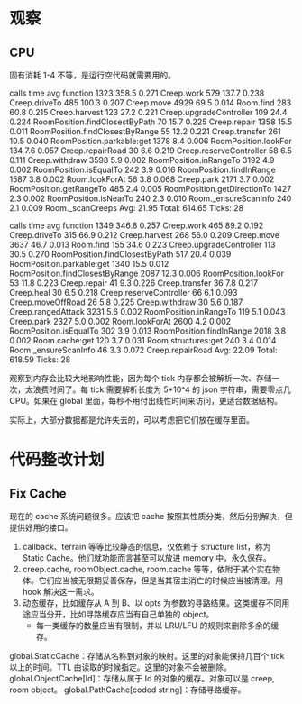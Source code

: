 # 观察
## CPU
固有消耗 1-4 不等，是运行空代码就需要用的。

calls		time		avg		function
1323		358.5		0.271		Creep.work
579		137.7		0.238		Creep.driveTo
485		100.3		0.207		Creep.move
4929		69.5		0.014		Room.find
283		60.8		0.215		Creep.harvest
123		27.2		0.221		Creep.upgradeController
109		24.4		0.224		RoomPosition.findClosestByPath
70		15.7		0.225		Creep.repair
1358		15.5		0.011		RoomPosition.findClosestByRange
55		12.2		0.221		Creep.transfer
261		10.5		0.040		RoomPosition.parkable:get
1378		8.4		0.006		RoomPosition.lookFor
134		7.6		0.057		Creep.repairRoad
30		6.6		0.219		Creep.reserveController
58		6.5		0.111		Creep.withdraw
3598		5.9		0.002		RoomPosition.inRangeTo
3192		4.9		0.002		RoomPosition.isEqualTo
242		3.9		0.016		RoomPosition.findInRange
1587		3.8		0.002		Room.lookForAt
56		3.8		0.068		Creep.park
2171		3.7		0.002		RoomPosition.getRangeTo
485		2.4		0.005		RoomPosition.getDirectionTo
1427		2.3		0.002		RoomPosition.isNearTo
240		2.3		0.010		Room._ensureScanInfo
240		2.1		0.009		Room._scanCreeps
Avg: 21.95	Total: 614.65	Ticks: 28

calls		time		avg		function
1349		346.8		0.257		Creep.work
465		89.2		0.192		Creep.driveTo
315		66.9		0.212		Creep.harvest
268		56.0		0.209		Creep.move
3637		46.7		0.013		Room.find
155		34.6		0.223		Creep.upgradeController
113		30.5		0.270		RoomPosition.findClosestByPath
517		20.4		0.039		RoomPosition.parkable:get
1340		15.5		0.012		RoomPosition.findClosestByRange
2087		12.3		0.006		RoomPosition.lookFor
53		11.8		0.223		Creep.repair
41		9.3		0.226		Creep.transfer
36		7.8		0.217		Creep.heal
30		6.5		0.218		Creep.reserveController
66		6.1		0.093		Creep.moveOffRoad
26		5.8		0.225		Creep.withdraw
30		5.6		0.187		Creep.rangedAttack
3231		5.6		0.002		RoomPosition.inRangeTo
119		5.1		0.043		Creep.park
2327		5.0		0.002		Room.lookForAt
2600		4.2		0.002		RoomPosition.isEqualTo
302		3.9		0.013		RoomPosition.findInRange
2018		3.8		0.002		Room.cache:get
120		3.7		0.031		Room.structures:get
240		3.4		0.014		Room._ensureScanInfo
46		3.3		0.072		Creep.repairRoad
Avg: 22.09	Total: 618.59	Ticks: 28


观察到内存会比较大地影响性能，因为每个 tick 内存都会被解析一次、存储一次，太浪费时间了。每 tick 需要解析长度为 5*10^4 的 json 字符串，需要零点几 CPU。如果在 global 里面，每秒不用付出线性时间来访问，更适合数据结构。

实际上，大部分数据都是允许失去的，可以考虑把它们放在缓存里面。


# 代码整改计划
## Fix Cache
现在的 cache 系统问题很多。应该把 cache 按照其性质分类，然后分别解决，但提供好用的接口。

1. callback、terrain 等等比较静态的信息，仅依赖于 structure list，称为 Static Cache。他们就功能而言甚至可以放进 memory 中，永久保存。
2. creep.cache, roomObject.cache, room.cache 等等，依附于某个实在物体。它们应当被无限期妥善保存，但是当其宿主消亡的时候应当被清理。用 hook 解决这一需求。
3. 动态缓存，比如缓存从 A 到 B、以 opts 为参数的寻路结果。这类缓存不同用途应当分开，比如寻路缓存应当有自己单独的 object。
   - 每一类缓存的数量应当有限制，并以 LRU/LFU 的规则来删除多余的缓存。

global.StaticCache：存储从名称到对象的映射。这里的对象能保持几百个 tick 以上的时间。TTL 由读取的时候指定。这里的对象不会被删除。
global.ObjectCache[Id<xxx>]：存储从属于 Id 的对象的缓存。对象可以是 creep, room object。
global.PathCache[coded string]：存储寻路缓存。
